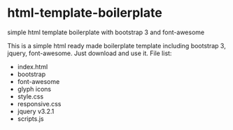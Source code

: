 # html-template-boilerplate
simple html template boilerplate with bootstrap 3 and font-awesome

This is a simple html ready made boilerplate template including bootstrap 3, jquery, font-awesome.
Just download and use it.
File list:
*  index.html
*  bootstrap
*  font-awesome
*  glyph icons
*  style.css
*  responsive.css
*  jquery v3.2.1
*  scripts.js
